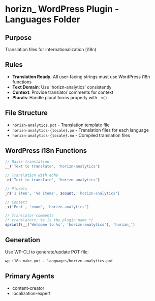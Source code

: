 # horizn_ WordPress Plugin - Languages Folder

## Purpose
Translation files for internationalization (i18n)

## Rules
- **Translation Ready**: All user-facing strings must use WordPress i18n functions
- **Text Domain**: Use 'horizn-analytics' consistently
- **Context**: Provide translator comments for context
- **Plurals**: Handle plural forms properly with `_n()`

## File Structure
- `horizn-analytics.pot` - Translation template file
- `horizn-analytics-{locale}.po` - Translation files for each language
- `horizn-analytics-{locale}.mo` - Compiled translation files

## WordPress i18n Functions
```php
// Basic translation
__('Text to translate', 'horizn-analytics')

// Translation with echo
_e('Text to translate', 'horizn-analytics')

// Plurals
_n('1 item', '%d items', $count, 'horizn-analytics')

// Context
_x('Post', 'noun', 'horizn-analytics')

// Translator comments
/* translators: %s is the plugin name */
sprintf(__('Welcome to %s', 'horizn-analytics'), 'horizn_')
```

## Generation
Use WP-CLI to generate/update POT file:
```bash
wp i18n make-pot . languages/horizn-analytics.pot
```

## Primary Agents
- content-creator
- localization-expert